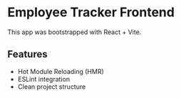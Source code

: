 
# Employee Tracker Frontend

This app was bootstrapped with React + Vite.

## Features

- Hot Module Reloading (HMR)
- ESLint integration
- Clean project structure

